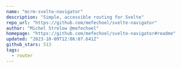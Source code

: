 ```yaml
---
name: "mcrm-svelte-navigator"
description: "Simple, accessible routing for Svelte"
repo_url: "https://github.com/mefechoel/svelte-navigator"
author: "Michel Strelow @mefechoel"
homepage: "https://github.com/mefechoel/svelte-navigator#readme"
updated: "2023-10-09T12:06:07.641Z"
github_stars: 513
tags: 
  - router
---
```


